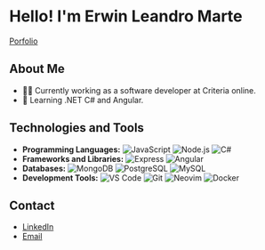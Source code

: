 # Hello! I'm Erwin Leandro Marte

[Porfolio](https://erwin-marte.netlify.app/)

## About Me
- 👩‍💻 Currently working as a software developer at Criteria online.
- 🌱 Learning .NET C# and Angular.

## Technologies and Tools
- **Programming Languages:** ![JavaScript](https://img.shields.io/badge/-JavaScript-black?logo=javascript) ![Node.js](https://img.shields.io/badge/-Node.js-black?logo=node.js) ![C#](https://img.shields.io/badge/-C%23-black?logo=c-sharp)
- **Frameworks and Libraries:** ![Express](https://img.shields.io/badge/-Express-black?logo=express) ![Angular](https://img.shields.io/badge/-Angular-black?logo=angular)
- **Databases:** ![MongoDB](https://img.shields.io/badge/-MongoDB-black?logo=mongodb) ![PostgreSQL](https://img.shields.io/badge/-PostgreSQL-black?logo=postgresql) ![MySQL](https://img.shields.io/badge/-MySQL-black?logo=mysql)
- **Development Tools:** ![VS Code](https://img.shields.io/badge/-VS%20Code-black?logo=visual-studio-code) ![Git](https://img.shields.io/badge/-Git-black?logo=git) ![Neovim](https://img.shields.io/badge/-Neovim-black?logo=neovim) ![Docker](https://img.shields.io/badge/-Docker-black?logo=docker)
  
## Contact
- [LinkedIn](https://www.linkedin.com/in/erwinmarte/)
- [Email](mailto:erwin.mdq@gmail.com)
